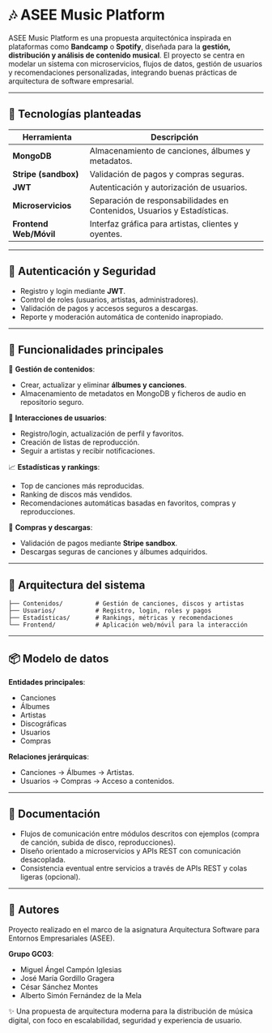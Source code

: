 # 🎶 ASEE Music Platform  
ASEE Music Platform es una propuesta arquitectónica inspirada en plataformas como **Bandcamp** o **Spotify**, diseñada para la **gestión, distribución y análisis de contenido musical**. El proyecto se centra en modelar un sistema con microservicios, flujos de datos, gestión de usuarios y recomendaciones personalizadas, integrando buenas prácticas de arquitectura de software empresarial.  

---

## 🚀 Tecnologías planteadas  
| Herramienta      | Descripción |
|------------------|-------------|
| **MongoDB**      | Almacenamiento de canciones, álbumes y metadatos. |
| **Stripe (sandbox)** | Validación de pagos y compras seguras. |
| **JWT**          | Autenticación y autorización de usuarios. |
| **Microservicios** | Separación de responsabilidades en Contenidos, Usuarios y Estadísticas. |
| **Frontend Web/Móvil** | Interfaz gráfica para artistas, clientes y oyentes. |

---

## 🔐 Autenticación y Seguridad  
- Registro y login mediante **JWT**.  
- Control de roles (usuarios, artistas, administradores).  
- Validación de pagos y accesos seguros a descargas.  
- Reporte y moderación automática de contenido inapropiado.  

---

## 🧠 Funcionalidades principales  
🎵 **Gestión de contenidos**:  
- Crear, actualizar y eliminar **álbumes y canciones**.  
- Almacenamiento de metadatos en MongoDB y ficheros de audio en repositorio seguro.  

👥 **Interacciones de usuarios**:  
- Registro/login, actualización de perfil y favoritos.  
- Creación de listas de reproducción.  
- Seguir a artistas y recibir notificaciones.  

📈 **Estadísticas y rankings**:  
- Top de canciones más reproducidas.  
- Ranking de discos más vendidos.  
- Recomendaciones automáticas basadas en favoritos, compras y reproducciones.  

🛒 **Compras y descargas**:  
- Validación de pagos mediante **Stripe sandbox**.  
- Descargas seguras de canciones y álbumes adquiridos.  

---

## 🧩 Arquitectura del sistema  
```plaintext
├── Contenidos/         # Gestión de canciones, discos y artistas
├── Usuarios/           # Registro, login, roles y pagos
├── Estadísticas/       # Rankings, métricas y recomendaciones
└── Frontend/           # Aplicación web/móvil para la interacción
```

---

## 📦 Modelo de datos

**Entidades principales**:
- Canciones
- Álbumes
- Artistas
- Discográficas
- Usuarios
- Compras

**Relaciones jerárquicas**:
- Canciones → Álbumes → Artistas.
- Usuarios → Compras → Acceso a contenidos.

---

## 📄 Documentación
- Flujos de comunicación entre módulos descritos con ejemplos (compra de canción, subida de disco, reproducciones).
- Diseño orientado a microservicios y APIs REST con comunicación desacoplada.
- Consistencia eventual entre servicios a través de APIs REST y colas ligeras (opcional).

---

## 👤 Autores

Proyecto realizado en el marco de la asignatura Arquitectura Software para Entornos Empresariales (ASEE).

**Grupo GC03**:
- Miguel Ángel Campón Iglesias
- José María Gordillo Gragera
- César Sánchez Montes
- Alberto Simón Fernández de la Mela

✨ Una propuesta de arquitectura moderna para la distribución de música digital, con foco en escalabilidad, seguridad y experiencia de usuario.
